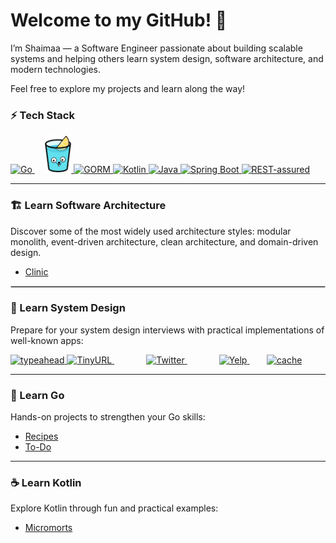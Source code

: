 <!--
**ShaimaaSabry/ShaimaaSabry** is a ✨ _special_ ✨ repository because its `README.md` (this file) appears on your GitHub profile.

Here are some ideas to get you started:

- 🔭 I’m currently working on ...
- 🌱 I’m currently learning ...
- 👯 I’m looking to collaborate on ...
- 🤔 I’m looking for help with ...
- 💬 Ask me about ...
- 📫 How to reach me: ...
- 😄 Pronouns: ...
- ⚡ Fun fact: ...
-->

# Welcome to my GitHub! 👋 

I’m Shaimaa — a Software Engineer passionate about building scalable systems and helping others learn system design, software architecture, and modern technologies.  

Feel free to explore my projects and learn along the way!

### ⚡ Tech Stack

<!-- Languages -->
<a href="https://golang.org" title="Go">
  <img src="https://upload.wikimedia.org/wikipedia/commons/thumb/0/05/Go_Logo_Blue.svg/640px-Go_Logo_Blue.svg.png" width="100" height="100" alt="Go">
</a>
&nbsp;&nbsp;&nbsp;
<a href="#" title="Gin">
  <img src="https://raw.githubusercontent.com/gin-gonic/logo/master/color.png" height="60" alt="Gin">
</a>
<a href="#" title="GORM">
  <img src="https://miro.medium.com/v2/resize:fit:1400/1*XBvxUxqycRC8B8KGCuzJVw.png" height="50" alt="GORM">
</a>

</a>
<a href="#" title="Kotlin">
  <img src="https://www.fugenx.com/wp-content/uploads/2021/06/kotlin.png" height="40" alt="Kotlin">
</a>
<a href="#" title="Java">
  <img src="https://cdn-icons-png.flaticon.com/512/226/226777.png" height="60" alt="Java">
</a>
<a href="#" title="Spring Boot">
  <img src="https://dz2cdn1.dzone.com/storage/temp/12434118-spring-boot-logo.png" height="50" alt="Spring Boot">
</a>
<a href="#" title="REST-assured">
  <img src="https://avatars.githubusercontent.com/u/19369327?v=4" height="50" alt="REST-assured">
</a>

---

### 🏗 Learn Software Architecture
Discover some of the most widely used architecture styles: modular monolith, event-driven architecture, clean architecture, and domain-driven design.

* [Clinic](https://github.com/ShaimaaSabry/clinic-modular-monolith)


<hr style="border: 1px solid #ccc;">

### 🧩 Learn System Design
Prepare for your system design interviews with practical implementations of well-known apps:

<a href="https://github.com/ShaimaaSabry/typeahead" title="typeahead">
  <img src="https://www.tutorialrepublic.com/lib/images/bootstrap-5/twitter-typeahead.png" alt="typeahead" height="100">
</a>

<a href="https://github.com/ShaimaaSabry/tiny-url" title="TinyURL">
  <img src="https://cdn6.aptoide.com/imgs/3/6/9/3692fe5c188d207dc974032cf24a6742_icon.png" alt="TinyURL" height="140">
</a>
&nbsp;&nbsp;&nbsp;&nbsp;&nbsp;&nbsp;&nbsp;&nbsp;&nbsp;&nbsp;&nbsp;&nbsp;

<a href="https://github.com/ShaimaaSabry/twitter" title="Twitter">
  <img src="https://upload.wikimedia.org/wikipedia/commons/thumb/6/6f/Logo_of_Twitter.svg/1200px-Logo_of_Twitter.svg.png" alt="Twitter" height="100">
</a>
&nbsp;&nbsp;&nbsp;&nbsp;&nbsp;&nbsp;&nbsp;&nbsp;&nbsp;&nbsp;&nbsp;&nbsp;

<a href="https://github.com/ShaimaaSabry/yelp" title="Yelp">
  <img src="https://upload.wikimedia.org/wikipedia/commons/thumb/a/ad/Yelp_Logo.svg/2560px-Yelp_Logo.svg.png" alt="Yelp" height="100">
</a>
&nbsp;&nbsp;&nbsp;&nbsp;&nbsp;&nbsp;

<a href="https://github.com/ShaimaaSabry/cache" title="cache">
  <img src="https://encrypted-tbn0.gstatic.com/images?q=tbn:ANd9GcQx099QIe9XeS66WcARxiKvuJfAmHECMuOKiqTcb8Mu8QZSuCyf3OZsyhZIs-0Xbqodz24&usqp=CAU" alt="cache" height="100">
</a>



---

### 🚀 Learn Go 

Hands-on projects to strengthen your Go skills:

* [Recipes](https://github.com/ShaimaaSabry/recipes)
* [To-Do](https://github.com/ShaimaaSabry/todo)

  
---

### ☕ Learn Kotlin
Explore Kotlin through fun and practical examples:

* [Micromorts](https://github.com/ShaimaaSabry/Micromorts)


